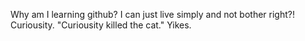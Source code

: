 Why am I learning github? I can just live simply and not bother right?! Curiousity. "Curiousity killed the cat." Yikes.
